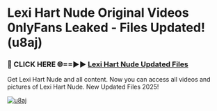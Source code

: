 # Lexi Hart Nude Original Videos 0nlyFans Leaked - Files Updated! (u8aj)

<h3>🔴 CLICK HERE 🌐==►► <a href="https://tinyurl.com/5h6xmrr3" rel="nofollow">Lexi Hart Nude Updated Files</a></h3>

Get Lexi Hart Nude and all content. Now you can access all videos and pictures of Lexi Hart Nude. New Updated Files 2025!

[![u8aj](https://i.imgur.com/KVD873Z.gif)](https://tinyurl.com/5h6xmrr3)
